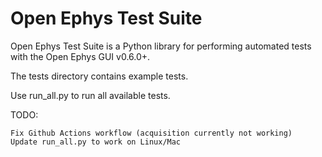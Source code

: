 # Open Ephys Test Suite

Open Ephys Test Suite is a Python library for performing automated tests with the Open Ephys GUI v0.6.0+.

The tests directory contains example tests. 

Use run_all.py to run all available tests.

TODO:

    Fix Github Actions workflow (acquisition currently not working)
    Update run_all.py to work on Linux/Mac